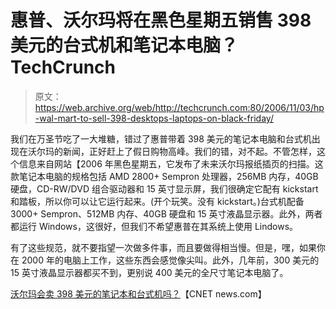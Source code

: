 # 惠普、沃尔玛将在黑色星期五销售 398 美元的台式机和笔记本电脑？TechCrunch

> 原文：<https://web.archive.org/web/http://techcrunch.com:80/2006/11/03/hp-wal-mart-to-sell-398-desktops-laptops-on-black-friday/>

我们在万圣节吃了一大堆糖，错过了惠普带着 398 美元的笔记本电脑和台式机出现在沃尔玛的新闻，正好赶上了假日购物高峰。我们的错，对不起。不管怎样，这个信息来自网站【2006 年黑色星期五，它发布了未来沃尔玛报纸插页的扫描。这款笔记本电脑的规格包括 AMD 2800+ Sempron 处理器，256MB 内存，40GB 硬盘，CD-RW/DVD 组合驱动器和 15 英寸显示屏，我们很确定它配有 kickstart 和踏板，所以你可以让它运行起来。(开个玩笑。没有 kickstart。)台式机配备 3000+ Sempron、512MB 内存、40GB 硬盘和 15 英寸液晶显示器。此外，两者都运行 Windows，这很好，但我们不希望惠普在其系统上使用 Lindows。

有了这些规范，就不要指望一次做多件事，而且要做得相当慢。但是，嘿，如果你在 2000 年的电脑上工作，这些东西会感觉像尖叫。此外，几年前，300 美元的 15 英寸液晶显示器都买不到，更别说 400 美元的全尺寸笔记本电脑了。

[沃尔玛会卖 398 美元的笔记本和台式机吗？](https://web.archive.org/web/20141012095525/http://news.com.com/Will+Wal-Mart+sell+398+notebooks,+desktops/2100-1041_3-5924640.html)【CNET news.com】
